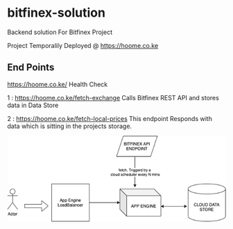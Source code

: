 # bitfinex-solution
Backend solution For Bitfinex Project

Project Temporalily Deployed @ https://hoome.co.ke

## End Points

https://hoome.co.ke/ Health Check

1 : https://hoome.co.ke/fetch-exchange  Calls Bitfinex REST API and stores data in Data Store

2 : https://hoome.co.ke/fetch-local-prices This endpoint Responds with data which is sitting in the projects storage.

![alt text](https://github.com/washington-kibichii/bitfinex-solution/blob/master/Untitled.png?raw=true)
